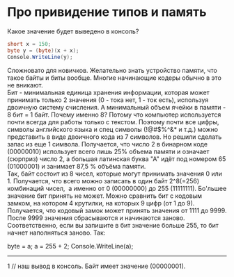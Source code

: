 
# Про привидение типов и память
Какое значение будет выведено в консоль?

```cs
short x = 150;
byte y = (byte)(x + x);
Console.WriteLine(y);
```


Сложновато для новичков. Желательно знать устройство памяти, что такое байты и биты вообще. Многие начинающие кодеры обычно в это не вникают.   
Бит - минимальная единица хранения информации, которая может принимать только 2 значения (0 - тока нет, 1 - ток есть), используя двоичную систему счисления. А минимальный объем ячейки в памяти - 8 бит = 1 байт. Почему именно 8? Потому что компьютер используется почти всегда для работы только с текстом. Поэтому почти все цифры, символы английского языка и спец символы (!@#$%^&* и т.д.) можно представить в виде двоичного кода из 7 символов. Но решили сделать запас из еще 1 символа. Получается, что число 2 в бинарном коде (00000010) использует всего лишь 25% объема памяти и означает (сюрприз) число 2, а большая латинская буква "А" идёт под номером 65 (01000001) и занимает 87,5 % объёма памяти.   
Так, байт состоит из 8 чисел, которые могут принимать значения 0 или 1. Получается, что всего можно записать в один байт 2^8(=256) комбинаций чисел,  а именно от 0 (00000000) до 255 (11111111). Бо'льшее значение бит принять не может. Можно сравнить бит с кодовым замком, на котором 4 крутилки, на которых 9 цифр (от 1 до 9). Получается, что кодовый замок может принять значения от 1111 до 9999. После 9999 значения сбрасываются и начинаются заново. Соответственно, если вы запишите в бит значение больше 255, то бит начнет наполняться заново. Так:

byte = a;
a = 255 + 2;
Console.WriteLine(a);  
________________________________________  
1 // наш вывод в консоль. Байт имеет значение (00000001).